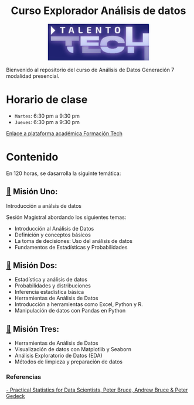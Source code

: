 <h1 align="center">Curso Explorador Análisis de datos </h1>

<p align="center">
<img src="./Logos/logo.png" height="100">
</p>

Bienvenido al repositorio del curso de Análisis de Datos Generación 7 modalidad presencial. 


# Horario de clase

- `Martes`: 6:30 pm a 9:30 pm
- `Jueves`: 6:30 pm a 9:30 pm

<a href="https://imaster.academy/login/index.php" target="_blank">Enlace a plataforma académica Formación Tech</a>


<!-- Este repositorio está organizado de la siguiente manera:

- `logos/`: Carpeta que contiene los logos relacionados con el curso.
- `código/`: Ejemplos de código fuente en Python para diferentes módulos del curso.
- `README.md`: Este archivo, que proporciona una visión general y guía sobre el repositorio. -->

# Contenido
En 120 horas, se dasarrolla la siguinte temática:

##  [📂](./MisiónUno/) Misión Uno:
Introducción a análsis de datos

Sesión Magistral abordando los siguientes temas:
- Introducción al Análisis de Datos
- Definición y conceptos básicos 
- La toma de decisiones: Uso del análisis de datos 
- Fundamentos de Estadísticas y Probabilidades


## [📂](./Misión%20Dos/) Misión Dos:


-	Estadística y análisis de datos
-	Probabilidades y distribuciones 
-	Inferencia estadística básica     
-	Herramientas de Análisis de Datos
-	Introducción a herramientas como Excel, Python y R. 
-	Manipulación de datos con Pandas en Python 

## [📂](./Misión%20Tres/) Misión Tres:

-	Herramientas de Análisis de Datos            
-	Visualización de datos con Matplotlib y Seaborn 
-	Análisis Exploratorio de Datos (EDA)
-	Métodos de limpieza y preparación de datos 

### Referencias 

<a href="https://drive.google.com/file/d/1zvqFk-JL1OdHUUeEhZadETo8YEwTIe-_/view?usp=sharing" target="_blank">- Practical Statistics for Data Scientists, Peter Bruce, Andrew Bruce & Peter Gedeck </a>
